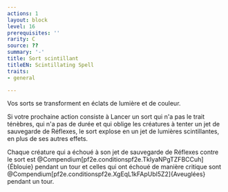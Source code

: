 ```yaml
---
actions: 1
layout: block
level: 16
prerequisites: ''
rarity: C
source: ??
summary: '-'
title: Sort scintillant
titleEN: Scintillating Spell
traits:
- general

---
```


<p>Vos sorts se transforment en éclats de lumière et de couleur.</p>
<p>Si votre prochaine action consiste à Lancer un sort qui n'a pas le trait ténèbres, qui n'a pas de durée et qui oblige les créatures à tenter un jet de sauvegarde de Réflexes, le sort explose en un jet de lumières scintillantes, en plus de ses autres effets.</p>
</p>Chaque créature qui a échoué à son jet de sauvegarde de Réflexes contre le sort est @Compendium[pf2e.conditionspf2e.TkIyaNPgTZFBCCuh]{Éblouie} pendant un tour et celles qui ont échoué de manière critique sont @Compendium[pf2e.conditionspf2e.XgEqL1kFApUbl5Z2]{Aveuglées} pendant un tour.</p>